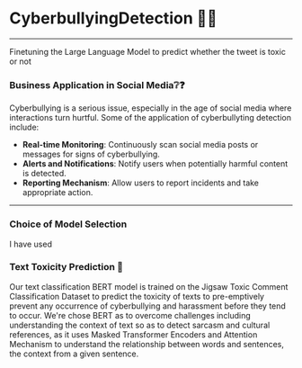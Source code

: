 # CyberbullyingDetection 🤬😠
___
Finetuning the Large Language Model to predict whether the tweet is toxic or not

### Business Application in Social Media❔❓
Cyberbullying is a serious issue, especially in the age of social media where interactions turn hurtful. Some of the application of cyberbullyting detection include:
- **Real-time Monitoring**: Continuously scan social media posts or messages for signs of cyberbullying.
- **Alerts and Notifications**: Notify users when potentially harmful content is detected.
- **Reporting Mechanism**: Allow users to report incidents and take appropriate action.
___

### Choice of Model Selection 
I have used 

### Text Toxicity Prediction 💬
Our text classification BERT model is trained on the Jigsaw Toxic Comment Classification Dataset to predict the toxicity of texts to pre-emptively prevent any occurrence of cyberbullying and harassment before they tend to occur. We're chose BERT as to overcome challenges including understanding the context of text so as to detect sarcasm and cultural references, as it uses Masked Transformer Encoders and Attention Mechanism to understand the relationship between words and sentences, the context from a given sentence.

### 
